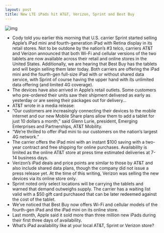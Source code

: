 ```yaml
---
layout: post
title: New LTE iPads hit AT&T, Verizon, Sprint and Best Buy
---
```

![img](http://media.idownloadblog.com/wp-content/uploads/2012/10/iPad-mini-front-white-hand.jpg)
* Cody told you earlier this morning that U.S. carrier Sprint started selling Apple’s iPad mini and fourth-generation iPad with Retina display in its retail stores. Not to be outdone by the nation’s #3 telco, carriers AT&T and Verizon announced that both Wi-Fi and cellular versions of the two tablets are now available across their retail and online stores in the United States. Additionally, we are hearing that Best Buy has the tablets and will begin selling them later today. Both carriers are offering the iPad mini and the fourth-gen full-size iPad with or without shared data service, with Sprint of course having the upper hand with its unlimited data offering (and limited 4G coverage).
* The devices have also arrived in Apple’s retail outlets. Some customers who pre-ordered their units saw their shipment delivered as early as yesterday or are seeing their packages out for delivery…
* AT&T wrote in a media release:
* “Our customers are increasingly connecting their devices to the mobile internet and our new Mobile Share plans allow them to add a tablet for just 10 dollars a month,” said Glenn Lurie, president, Emerging Enterprises and Partnerships, AT&T Mobility.
* “We’re thrilled to offer iPad mini to our customers on the nation’s largest 4G network.”
* The carrier offers the iPad mini with an instant $100 saving with a two-year contract and free shipping for online purchases. Availability is limited as the online AT&T store at press time estimated deliveries at 7-14 business days.
* Verizon’s iPad deals and price points are similar to those by AT&T and also include shared data plans, though the company did not issue a press release yet. At the time of this writing, Verizon was selling the new devices via its online store only.
* Sprint noted only select locations will be carrying the tablets and warned that demand outweighs supply. The carrier has a waiting list valid with a $50 gift card purchased that can be later redeemed against the cost of the tablet.
* We’ve noticed that Best Buy now offers Wi-Fi and cellular models of the fourth-gen iPad and the iPad mini on its online store.
* Last month, Apple said it sold more than three million new iPads during their first three days of availability.
* What’s iPad availability like at your local AT&T, Sprint or Verizon store?

